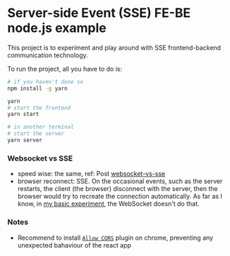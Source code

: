 # Server-side Event (SSE) FE-BE node.js example

This project is to experiment and play around with SSE frontend-backend communication technology.

To run the project, all you have to do is:

```bash
# if you haven't done so
npm install -g yarn

yarn
# start the frontend
yarn start

# in another terminal
# start the server
yarn server

```

### Websocket vs SSE
- speed wise: the same, ref: Post [websocket-vs-sse](https://www.timeplus.com/post/websocket-vs-sse)
- browser reconnect: SSE. On the occasional events, such as the server restarts, the client (the browser) disconnect with the server, then the browser would try to recreate the connection automatically. As far as I know, in [my basic experiment](https://github.com/LD8/example-ws), the WebSocket doesn't do that.


### Notes

- Recommend to install [`Allow CORS`](https://chrome.google.com/webstore/detail/allow-cors-access-control/lhobafahddgcelffkeicbaginigeejlf?gclid=Cj0KCQjw3JanBhCPARIsAJpXTx4lFZ994HKcmasrggpzXwyRLlbUGORHvbRzZnwwHroTJi1hI-1-uhgaApJgEALw_wcB) plugin on chrome, preventing any unexpected bahaviour of the react app
